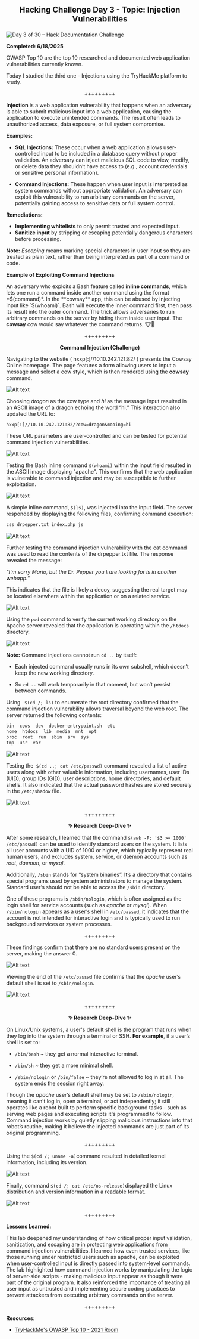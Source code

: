 **<p align="center">Hacking Challenge Day 3 - Topic: Injection Vulnerabilities</p>**
---
![Day 3 of 30 – Hack Documentation Challenge](https://img.shields.io/badge/Day%203%20of%2030-Hack%20Documentation%20Challenge-crimson?style=for-the-badge&logo=tryhackme)

**Completed: 6/18/2025**

OWASP Top 10 are the top 10 researched and documented web application vulnerabilities currently known.

Today I studied the third one - Injections using the TryHackMe platform to study.

<p align="center">+++++++++</p>

**Injection** is a web application vulnerability that happens when an adversary is able to submit malicious input into a web application, causing the application to execute unintended commands. The result often leads to unauthorized access, data exposure, or full system compromise.

**Examples:**
- **SQL Injections:** These occur when a web application allows user-controlled input to be included in a database query without proper validation. An adversary can inject malicious SQL code to view, modify, or delete data they shouldn’t have access to (e.g., account credentials or sensitive personal information).

- **Command Injections:** These happen when user input is interpreted as system commands without appropriate validation. An adversary can exploit this vulnerability to run arbitrary commands on the server, potentially gaining access to sensitive data or full system control.

**Remediations:**

- **Implementing whitelists** to only permit trusted and expected input.
- **Sanitize input** by stripping or escaping potentially dangerous characters before processing.

**Note:** *Escaping* means marking special characters in user input so they are treated as plain text, rather than being interpreted as part of a command or code.

**Example of Exploiting Command Injections**

An adversary who exploits a Bash feature called **inline commands**, which lets one run a command inside another command using the format *$(command)*. In the **cowsay** app, this can be abused by injecting input like `$(whoami)`. Bash will execute the inner command first, then pass its result into the outer command. The trick allows adversaries to run arbitrary commands on the server by hiding them inside user input. The **cowsay** cow would say whatever the command returns. 🐮💬

<p align="center">+++++++++</p>

**<p align="center">Command Injection (Challenge)</p>**

Navigating to the website ( hxxp[:]//10.10.242.121:82/ ) presents the Cowsay Online homepage. The page features a form allowing users to input a message and select a cow style, which is then rendered using the **cowsay** command.

![Alt text](https://github.com/chaiexe/TryHackMe-Write-ups/blob/main/Red-Team/OWASP-Top-10-2021/03-Injection/Images/Screenshot%201.png)

Choosing *dragon* as the cow type and *hi* as the message input resulted in an ASCII image of a dragon echoing the word “hi.” This interaction also updated the URL to:
```
hxxp[:]//10.10.242.121:82/?cow=dragon&mooing=hi
```
These URL parameters are user-controlled and can be tested for potential command injection vulnerabilities.

![Alt text](https://github.com/chaiexe/TryHackMe-Write-ups/blob/main/Red-Team/OWASP-Top-10-2021/03-Injection/Images/Screenshot%202.png)

Testing the Bash inline command `$(whoami)` within the input field resulted in the ASCII image displaying "apache". This confirms that the web application is vulnerable to command injection and may be susceptible to further exploitation.

![Alt text](https://github.com/chaiexe/TryHackMe-Write-ups/blob/main/Red-Team/OWASP-Top-10-2021/03-Injection/Images/Screenshot%203.png)

A simple inline command, `$(ls)`, was injected into the input field. The server responded by displaying the following files, confirming command execution:
```BASH 
css drpepper.txt index.php js
```
![Alt text](https://github.com/chaiexe/TryHackMe-Write-ups/blob/main/Red-Team/OWASP-Top-10-2021/03-Injection/Images/Screenshot%204.png)

Further testing the command injection vulnerability with the cat command was used to read the contents of the drpepper.txt file. The response revealed the message:

*"I'm sorry Mario, but the Dr. Pepper you \ are looking for is in another webapp."*

This indicates that the file is likely a decoy, suggesting the real target may be located elsewhere within the application or on a related service.

![Alt text](https://github.com/chaiexe/TryHackMe-Write-ups/blob/main/Red-Team/OWASP-Top-10-2021/03-Injection/Images/Screenshot%205.png)

Using the `pwd` command to verify the current working directory on the Apache server revealed that the application is operating within the `/htdocs` directory.

![Alt text](https://github.com/chaiexe/TryHackMe-Write-ups/blob/main/Red-Team/OWASP-Top-10-2021/03-Injection/Images/Screenshot%206.png)

**Note:** Command injections cannot run `cd ..` by itself:

- Each injected command usually runs in its own subshell, which doesn’t keep the new working directory.


- So `cd ..` will work temporarily in that moment, but won’t persist between commands.

Using ` $(cd /; ls)` to enumerate the root directory confirmed that the command injection vulnerability allows traversal beyond the web root. The server returned the following contents:

```BASH
bin  cows  dev  docker-entrypoint.sh  etc  
home  htdocs  lib  media  mnt  opt  
proc  root  run  sbin  srv  sys  
tmp  usr  var
```

![Alt text](https://github.com/chaiexe/TryHackMe-Write-ups/blob/main/Red-Team/OWASP-Top-10-2021/03-Injection/Images/Screenshot%207.png)

Testing the` $(cd ..; cat /etc/passwd)` command revealed a list of active users along with other valuable information, including usernames, user IDs (UID), group IDs (GID), user descriptions, home directories, and default shells. It also indicated that the actual password hashes are stored securely in the `/etc/shadow` file.

![Alt text](https://github.com/chaiexe/TryHackMe-Write-ups/blob/main/Red-Team/OWASP-Top-10-2021/03-Injection/Images/Screenshot%208.png)

<p align="center">+++++++++</p>

**<p align="center">✨ Research Deep-Dive ✨</p>**

After some research, I learned that the command `$(awk -F: '$3 >= 1000' /etc/passwd)` can be used to identify standard users on the system. It lists all user accounts with a UID of 1000 or higher, which typically represent real human users, and excludes system, service, or daemon accounts such as *root*, *daemon*, or *mysql*.

Additionally, `/sbin` stands for “system binaries”. It’s a directory that contains special programs used by system administrators to manage the system. Standard user’s should not be able to access the `/sbin` directory. 

One of these programs is `/sbin/nologin`, which is often assigned as the login shell for service accounts (such as *apache* or *mysql*). When `/sbin/nologin` appears as a user’s shell in `/etc/passwd`, it indicates that the account is not intended for interactive login and is typically used to run background services or system processes.

<p align="center">+++++++++</p>

These findings confirm that there are no standard users present on the server, making the answer 0.

![Alt text](https://github.com/chaiexe/TryHackMe-Write-ups/blob/main/Red-Team/OWASP-Top-10-2021/03-Injection/Images/Screenshot%209.png)

Viewing the end of the `/etc/passwd` file confirms that the *apache* user’s default shell is set to `/sbin/nologin`.

![Alt text](https://github.com/chaiexe/TryHackMe-Write-ups/blob/main/Red-Team/OWASP-Top-10-2021/03-Injection/Images/Screenshot%2010.png)

<p align="center">+++++++++</p>

**<p align="center">✨ Research Deep-Dive ✨</p>**

On Linux/Unix systems, a user's default shell is the program that runs when they log into the system through a terminal or SSH.
**For example**, if a user’s shell is set to:


- `/bin/bash` ~ they get a normal interactive terminal.


- `/bin/sh` ~ they get a more minimal shell.


- `/sbin/nologin` or `/bin/false` ~ they’re not allowed to log in at all. The system ends the session right away.

Though the *apache* user’s default shell may be set to `/sbin/nologin`, meaning it can’t log in, open a terminal, or act independently; it still operates like a robot built to perform specific background tasks - such as serving web pages and executing scripts it's programmed to follow. Command injection works by quietly slipping malicious instructions into that robot’s routine, making it believe the injected commands are just part of its original programming.

<p align="center">+++++++++</p>

Using the `$(cd /; uname -a)`command resulted in detailed kernel information, including its version. 

![Alt text](https://github.com/chaiexe/TryHackMe-Write-ups/blob/main/Red-Team/OWASP-Top-10-2021/03-Injection/Images/Screenshot%2011.png)

Finally, command `$(cd /; cat /etc/os-release)`displayed the Linux distribution and version information in a readable format.

![Alt text](https://github.com/chaiexe/TryHackMe-Write-ups/blob/main/Red-Team/OWASP-Top-10-2021/03-Injection/Images/Screenshot%2012.png)

<p align="center">+++++++++</p>

**Lessons Learned:**

This lab deepened my understanding of how critical proper input validation, sanitization, and escaping are in protecting web applications from command injection vulnerabilities. I learned how even trusted services, like those running under restricted users such as apache, can be exploited when user-controlled input is directly passed into system-level commands. The lab highlighted how command injection works by manipulating the logic of server-side scripts - making malicious input appear as though it were part of the original program. It also reinforced the importance of treating all user input as untrusted and implementing secure coding practices to prevent attackers from executing arbitrary commands on the server.

<p align="center">+++++++++</p>

**Resources**:
- [TryHackMe's OWASP Top 10 - 2021 Room](https://tryhackme.com/room/owasptop102021)
